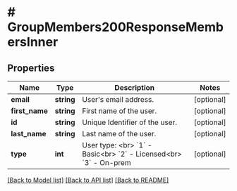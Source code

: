 # # GroupMembers200ResponseMembersInner

## Properties

Name | Type | Description | Notes
------------ | ------------- | ------------- | -------------
**email** | **string** | User&#39;s email address. | [optional]
**first_name** | **string** | First name of the user. | [optional]
**id** | **string** | Unique Identifier of the user. | [optional]
**last_name** | **string** | Last name of the user. | [optional]
**type** | **int** | User type: &lt;br&gt; &#x60;1&#x60; - Basic&lt;br&gt; &#x60;2&#x60; - Licensed&lt;br&gt; &#x60;3&#x60; - On-prem | [optional]

[[Back to Model list]](../../README.md#models) [[Back to API list]](../../README.md#endpoints) [[Back to README]](../../README.md)
